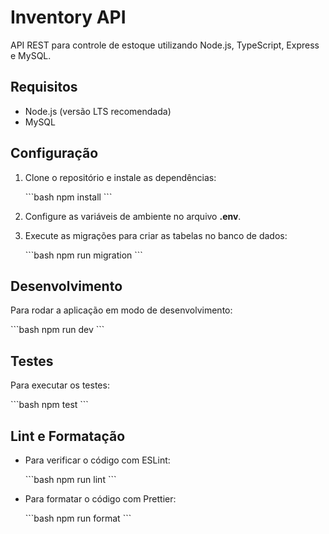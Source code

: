 # Inventory API

API REST para controle de estoque utilizando Node.js, TypeScript, Express e MySQL.

## Requisitos

- Node.js (versão LTS recomendada)
- MySQL

## Configuração

1. Clone o repositório e instale as dependências:

   \`\`\`bash
   npm install
   \`\`\`

2. Configure as variáveis de ambiente no arquivo **.env**.

3. Execute as migrações para criar as tabelas no banco de dados:

   \`\`\`bash
   npm run migration
   \`\`\`

## Desenvolvimento

Para rodar a aplicação em modo de desenvolvimento:

\`\`\`bash
npm run dev
\`\`\`

## Testes

Para executar os testes:

\`\`\`bash
npm test
\`\`\`

## Lint e Formatação

- Para verificar o código com ESLint:

  \`\`\`bash
  npm run lint
  \`\`\`

- Para formatar o código com Prettier:

  \`\`\`bash
  npm run format
  \`\`\`
